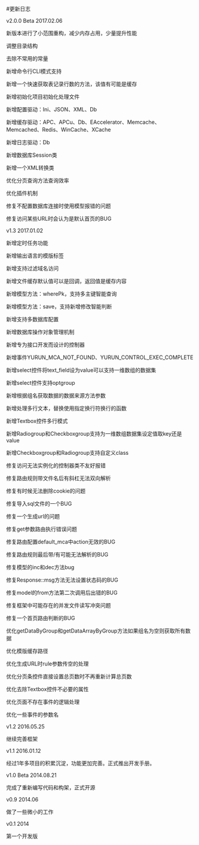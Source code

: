 #更新日志

v2.0.0 Beta 2017.02.06


新版本进行了小范围重构，减少内存占用，少量提升性能

调整目录结构

去除不常用的常量

新增命令行CLI模式支持

新增一个快速获取表记录行数的方法，该值有可能是缓存

新增初始化项目初始化处理文件

新增配置驱动：Ini、JSON、XML、Db

新增缓存驱动：APC、APCu、Db、EAccelerator、Memcache、Memcached、Redis、WinCache、XCache

新增日志驱动：Db

新增数据库Session类

新增一个XML转换类


优化分页查询方法查询效率

优化插件机制


修复不配置数据库连接时使用模型报错的问题

修复访问某些URL时会认为是默认首页的BUG


v1.3 2017.01.02


新增定时任务功能

新增输出语言的模版标签

新增支持过滤域名访问

新增文件缓存默认值可以是回调，返回值是缓存内容

新增模型方法：wherePk，支持多主键智能查询

新增模型方法：save，支持新增修改智能判断

新增支持多数据库配置

新增数据库操作对象管理机制

新增专为接口开发而设计的控制器

新增事件YURUN_MCA_NOT_FOUND、YURUN_CONTROL_EXEC_COMPLETE

新增select控件将text_field设为value可以支持一维数组的数据集

新增select控件支持optgroup

新增根据组名获取数据的数据来源方法参数

新增处理多行文本，替换使用指定换行符换行的函数

新增Textbox控件多行模式

新增Radiogroup和Checkboxgroup支持为一维数组数据集设定值取key还是value

新增Checkboxgroup和Radiogroup支持自定义class


修复访问无法实例化的控制器类不友好报错

修复路由规则带文件名后有斜杠无法双向解析

修复有时候无法删除cookie的问题

修复导入sql文件的一个BUG

修复一个生成url的问题

修复get参数路由执行错误问题

修复路由配置default_mca中action无效的BUG

修复路由规则最后带/有可能无法解析的BUG

修复模型的inc和dec方法bug

修复Response::msg方法无法设置状态码的BUG

修复model的from方法第二次调用后出错的BUG

修复框架中可能存在的并发文件读写冲突问题

修复一个首页路由判断的BUG


优化getDataByGroup和getDataArrayByGroup方法如果组名为空则获取所有数据

优化模版缓存路径

优化生成URL时rule参数传空的处理

优化分页条控件直接设置总页数时不再重新计算总页数

优化去除Textbox控件不必要的属性

优化页面不存在事件的逻辑处理

优化一些事件的参数名


v1.2 2016.05.25


继续完善框架


v1.1 2016.01.12


经过1年多项目的积累沉淀，功能更加完善。正式推出开发手册。


v1.0 Beta 2014.08.21


完成了重新编写代码和构架，正式开源


v0.9 2014.06


做了一些微小的工作


v0.1 2014


第一个开发版